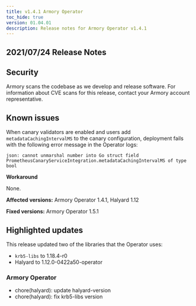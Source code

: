 ```yaml
---
title: v1.4.1 Armory Operator
toc_hide: true
version: 01.04.01
description: Release notes for Armory Operator v1.4.1
---
```


## 2021/07/24 Release Notes

## Security

Armory scans the codebase as we develop and release software. For information about CVE scans for this release, contact your Armory account representative.

## Known issues

When canary validators are enabled and users add `metadataCachingIntervalMS` to the canary configuration, deployment fails with the following error message in the Operator logs:

```text
json: cannot unmarshal number into Go struct field PrometheusCanaryServiceIntegration.metadataCachingIntervalMS of type bool
```

**Workaround**

None.

**Affected versions:** Armory Operator 1.4.1, Halyard 1.12

**Fixed versions:** Armory Operator 1.5.1


## Highlighted updates

This release updated two of the libraries that the Operator uses:
- `krb5-libs` to 1.18.4-r0
- Halyard to 1.12.0-0422a50-operator

### Armory Operator

* chore(halyard): update halyard-version
* chore(halyard): fix krb5-libs version

